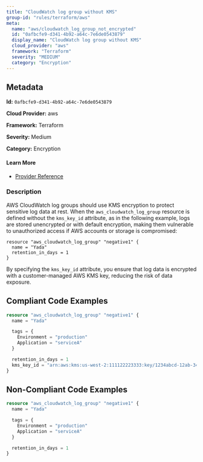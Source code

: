 ```yaml
---
title: "CloudWatch log group without KMS"
group-id: "rules/terraform/aws"
meta:
  name: "aws/cloudwatch_log_group_not_encrypted"
  id: "0afbcfe9-d341-4b92-a64c-7e6de0543879"
  display_name: "CloudWatch log group without KMS"
  cloud_provider: "aws"
  framework: "Terraform"
  severity: "MEDIUM"
  category: "Encryption"
---
```

## Metadata

**Id:** `0afbcfe9-d341-4b92-a64c-7e6de0543879`

**Cloud Provider:** aws

**Framework:** Terraform

**Severity:** Medium

**Category:** Encryption

#### Learn More

 - [Provider Reference](https://registry.terraform.io/providers/hashicorp/aws/latest/docs/resources/cloudwatch_log_group)

### Description

 AWS CloudWatch log groups should use KMS encryption to protect sensitive log data at rest. When the `aws_cloudwatch_log_group` resource is defined without the `kms_key_id` attribute, as in the following example, logs are stored unencrypted or with default encryption, making them vulnerable to unauthorized access if AWS accounts or storage is compromised:

```
resource "aws_cloudwatch_log_group" "negative1" {
  name = "Yada"
  retention_in_days = 1
}
```

By specifying the `kms_key_id` attribute, you ensure that log data is encrypted with a customer-managed AWS KMS key, reducing the risk of data exposure.


## Compliant Code Examples
```terraform
resource "aws_cloudwatch_log_group" "negative1" {
  name = "Yada"

  tags = {
    Environment = "production"
    Application = "serviceA"
  }

  retention_in_days = 1
  kms_key_id = "arn:aws:kms:us-west-2:111122223333:key/1234abcd-12ab-34cd-56ef-1234567890ab"
}

```
## Non-Compliant Code Examples
```terraform
resource "aws_cloudwatch_log_group" "negative1" {
  name = "Yada"

  tags = {
    Environment = "production"
    Application = "serviceA"
  }

  retention_in_days = 1
}

```